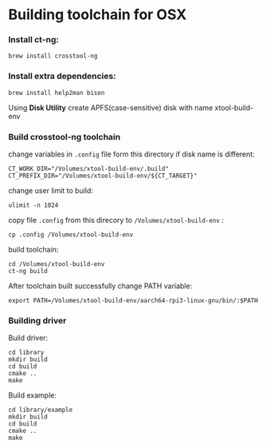 # Building toolchain for OSX

### Install ct-ng:

```
brew install crosstool-ng
```

### Install extra dependencies:

```
brew install help2man bison
```

Using **Disk Utility** create APFS(case-sensitive) disk with name xtool-build-env


### Build crosstool-ng toolchain
change variables in `.config` file form this directory if disk name is different:

```
CT_WORK_DIR="/Volumes/xtool-build-env/.build"
CT_PREFIX_DIR="/Volumes/xtool-build-env/${CT_TARGET}"
```

change user limit to build:

```
ulimit -n 1024
```

copy file `.config` from this direcory to `/Volumes/xtool-build-env` :

```
cp .config /Volumes/xtool-build-env
```

build toolchain:
```
cd /Volumes/xtool-build-env
ct-ng build
```

After toolchain built successfully change PATH variable:
```
export PATH=/Volumes/xtool-build-env/aarch64-rpi3-linux-gnu/bin/:$PATH
```

### Building driver

Build driver:
```
cd library
mkdir build
cd build
cmake ..
make
```

Build example:
```
cd library/example
mkdir build
cd build
cmake ..
make
```
